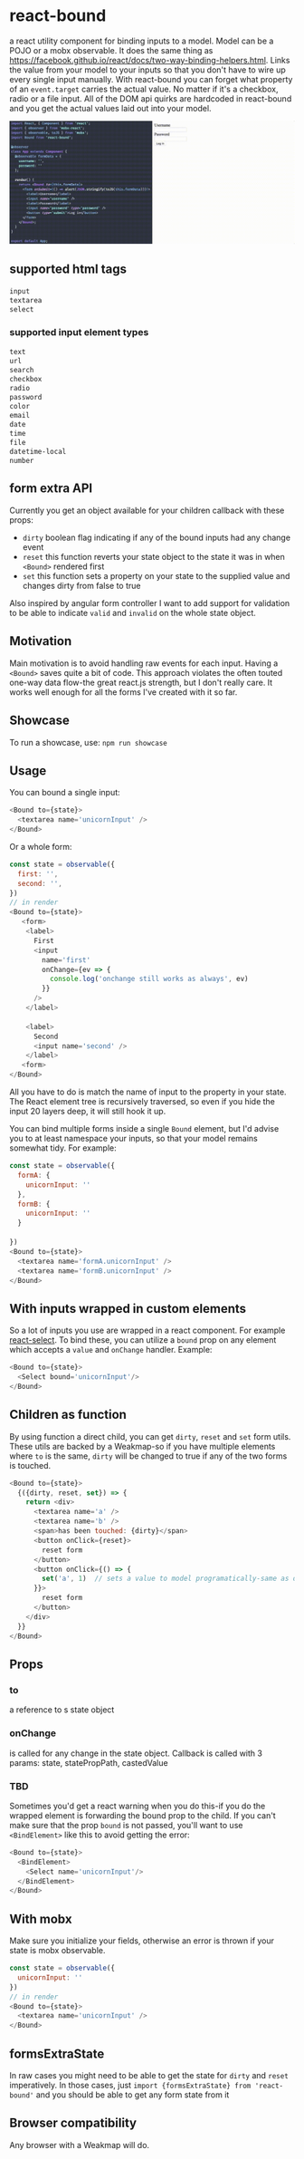 # react-bound
a react utility component for binding inputs to a model. Model can be a POJO or a mobx observable.
It does the same thing as https://facebook.github.io/react/docs/two-way-binding-helpers.html. Links the value from your model to your inputs so that you don't have to wire up every single input manually.
With react-bound you can forget what property of an `event.target` carries the actual value. No matter if it's a checkbox, radio or a file input. All of the DOM api quirks are hardcoded in react-bound and you get the actual values laid out into your model.

![showcase login form](https://raw.githubusercontent.com/capaj/react-bound/master/img/showcase-login-form.gif)

## supported html tags

```
input
textarea
select
```

### supported input element types

```
text
url
search
checkbox
radio
password
color
email
date
time
file
datetime-local
number
```

## form extra API
Currently you get an object available for your children callback with these props:
- `dirty` boolean flag indicating if any of the bound inputs had any change event
- `reset` this function reverts your state object to the state it was in when `<Bound>` rendered first
- `set` this function sets a property on your state to the supplied value and changes dirty from false to true

Also inspired by angular form controller I want to add support for validation to be able to indicate `valid` and `invalid` on the whole state object.

## Motivation

Main motivation is to avoid handling raw events for each input. Having a `<Bound>` saves quite a bit of code. This approach violates the often touted one-way data flow-the great react.js strength, but I don't really care. It works well enough for all the forms I've created with it so far.

## Showcase

To run a showcase, use: `npm run showcase`

## Usage

You can bound a single input:
```javascript
<Bound to={state}>
  <textarea name='unicornInput' />
</Bound>
```

Or a whole form:
```javascript
const state = observable({
  first: '',
  second: '',
})
// in render
<Bound to={state}>
   <form>
    <label>
      First
      <input
        name='first'
        onChange={ev => {
          console.log('onchange still works as always', ev)
        }}
      />
    </label>

    <label>
      Second
      <input name='second' />
    </label>
   <form>
</Bound>
```
All you have to do is match the name of input to the property in your state. The React element tree is recursively traversed, so even if you hide the input 20 layers deep, it will still hook it up.

You can bind multiple forms inside a single `Bound` element, but I'd advise you to at least namespace your inputs, so that your model remains somewhat tidy.
For example:

```javascript
const state = observable({
  formA: {
    unicornInput: ''
  },
  formB: {
    unicornInput: ''
  }

})
<Bound to={state}>
  <textarea name='formA.unicornInput' />
  <textarea name='formB.unicornInput' />
</Bound>
```

## With inputs wrapped in custom elements

So a lot of inputs you use are wrapped in a react component. For example [react-select](https://github.com/JedWatson/react-select). To bind these, you can utilize a `bound` prop on any element which accepts a `value` and `onChange` handler. Example:

```javascript
<Bound to={state}>
  <Select bound='unicornInput'/>
</Bound>
```

## Children as function
By using function a direct child, you can get `dirty`, `reset` and `set` form utils. These utils are backed by a Weakmap-so if you have multiple <Bound/> elements where `to` is the same, `dirty` will be changed to true if any of the two forms is touched.

```javascript
<Bound to={state}>
  {({dirty, reset, set}) => {
    return <div>
      <textarea name='a' />
      <textarea name='b' />
      <span>has been touched: {dirty}</span>
      <button onClick={reset}>
        reset form
      </button>
      <button onClick={() => {
        set('a', 1)  // sets a value to model programatically-same as doin a = 1 but "dirty" gets switched
      }}>
        reset form
      </button>
    </div>
  }}
</Bound>
```

## Props

### to
a reference to s state object

### onChange
is called for any change in the state object. Callback is called with 3 params: state, statePropPath, castedValue

### TBD
Sometimes you'd get a react warning when you do this-if you do the wrapped element is forwarding the bound prop to the child. If you can't make sure that the prop `bound` is not passed, you'll want to use `<BindElement>` like this to avoid getting the error:

```javascript
<Bound to={state}>
  <BindElement>
    <Select name='unicornInput'/>
  </BindElement>
</Bound>
```

## With mobx
Make sure you initialize your fields, otherwise an error is thrown if your state is mobx observable.

```javascript
const state = observable({
  unicornInput: ''
})
// in render
<Bound to={state}>
  <textarea name='unicornInput' />
</Bound>
```

## formsExtraState

In raw cases you might need to be able to get the state for `dirty` and `reset` imperatively. In those cases, just `import {formsExtraState} from 'react-bound'` and you should be able to get any form state from it

## Browser compatibility

Any browser with a Weakmap will do.
